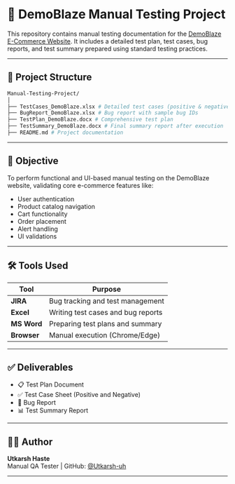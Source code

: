 # 🧪 DemoBlaze Manual Testing Project

This repository contains manual testing documentation for the [DemoBlaze E-Commerce Website](https://www.demoblaze.com/). It includes a detailed test plan, test cases, bug reports, and test summary prepared using standard testing practices.

---

## 📂 Project Structure
~~~ bash
Manual-Testing-Project/
│
├── TestCases_DemoBlaze.xlsx # Detailed test cases (positive & negative)
├── BugReport_DemoBlaze.xlsx # Bug report with sample bug IDs
├── TestPlan_DemoBlaze.docx # Comprehensive test plan
├── TestSummary_DemoBlaze.docx # Final summary report after execution
├── README.md # Project documentation
~~~

---

## 🎯 Objective

To perform functional and UI-based manual testing on the DemoBlaze website, validating core e-commerce features like:

- User authentication
- Product catalog navigation
- Cart functionality
- Order placement
- Alert handling
- UI validations

---

## 🛠️ Tools Used

| Tool       | Purpose                     |
|------------|-----------------------------|
| **JIRA**   | Bug tracking and test management |
| **Excel**  | Writing test cases and bug reports |
| **MS Word**| Preparing test plans and summary |
| **Browser**| Manual execution (Chrome/Edge) |

---

## ✅ Deliverables

- 📋 Test Plan Document
- ✅ Test Case Sheet (Positive and Negative)
- 🐞 Bug Report
- 📊 Test Summary Report

---

## 👨‍💻 Author

**Utkarsh Haste**  
Manual QA Tester | GitHub: [@Utkarsh-uh](https://github.com/Utkarsh-uh)

---




